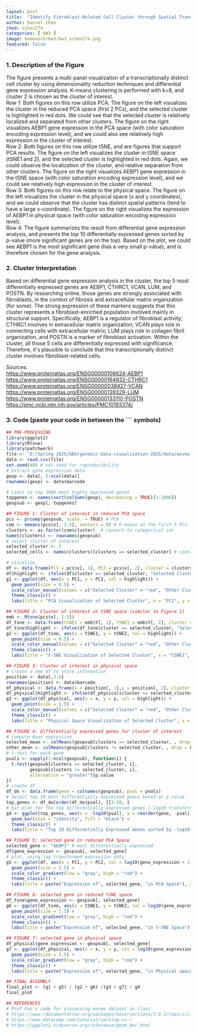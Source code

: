 ```yaml
---
layout: post
title:  "Identify Fibroblast-Related Cell Cluster through Spatial Transcriptomics Data Analysis"
author: Daniel Chen
jhed: xchen274
categories: [ HW3 ]
image: homework/hw3/hw3_xchen274.png
featured: false
---
```


### 1. Description of the Figure
The figure presents a multi-panel visualization of a transcriptionally distinct cell cluster by using dimensionality reduction techniques and differential gene expression analysis. K-means clustering is performed with k=8, and cluster 2 is chosen as the cluster of interest.  
Row 1: Both figures on this row utilize PCA. The figure on the left visualizes the cluster in the reduced PCA space (first 2 PCs), and the selected cluster is highlighted in red dots. We could see that the selected cluster is relatively localized and separated from other clusters. The figure on the right visualizes AEBP1 gene expression in the PCA space (with color saturation encoding expression level), and we could also see relatively high expression in the cluster of interest.  
Row 2: Both figures on this row utilize tSNE, and are figures that support PCA results. The figure on the left visualizes the cluster in tSNE space (tSNE1 and 2), and the selected cluster is highlighted in red dots. Again, we could observe the localization of the cluster, and relative separation from other clusters. The figure on the right visualizes AEBP1 gene expression in the tSNE space (with color saturation encoding expression level), and we could see relatively high expression in the cluster of interest.  
Row 3: Both figures on this row relate to the physical space. The figure on the left visualizes the cluster in the physical space (x and y coordinates), and we could observe that the cluster has distinct spatial patterns (tend to have a large x-coordinate). The figure on the right visualizes the expression of AEBP1 in physical space (with color saturation encoding expression level).  
Row 4: The figure summarizes the result from differential gene expression analysis, and presents the top 10 differentially expressed genes sorted by p-value (more significant genes are on the top). Based on the plot, we could see AEBP1 is the most significant gene (has a very small p-value), and is therefore chosen for the gene analysis.  

### 2. Cluster Interpretation
Based on differential gene expression analysis in the cluster, the top 5 most differentially expressed genes are AEBP1, CTHRC1, VCAN, LUM, and POSTN. By researching online, those genes are strongly associated with fibroblasts, in the context of fibrosis and extracellular matrix organization (for some). The strong expression of these markers suggests that this cluster represents a fibroblast-enriched population involved mainly in structural support. Specifically, AEBP1 is a regulator of fibroblast activity; CTHRC1 involves in extracellular matrix organization; VCAN plays role in connecting cells with extracellular matrix; LUM plays role in collagen fibril organization, and POSTN is a marker of fibroblast activation. Within the cluster, all those 5 cells are differentially expressed with significance. Therefore, it's plausible to conclude that this transcriptionally distinct cluster involves fibroblast-related cells.

Sources:  
https://www.proteinatlas.org/ENSG00000106624-AEBP1  
https://www.proteinatlas.org/ENSG00000164932-CTHRC1  
https://www.proteinatlas.org/ENSG00000038427-VCAN  
https://www.proteinatlas.org/ENSG00000139329-LUM  
https://www.proteinatlas.org/ENSG00000133110-POSTN  
https://pmc.ncbi.nlm.nih.gov/articles/PMC10193374/  

### 3. Code (paste your code in between the ``` symbols)
```r
## PRE-PROCESSING
library(ggplot2)
library(Rtsne)
library(patchwork)
file <- 'D:/Spring 2025/GDV/genomic-data-visualization-2025/data/eevee.csv.gz'
data <- read.csv(file)
set.seed(40) # set seed for reproducibility
# Extract gene expression data
gexp <- data[, 5:ncol(data)]
rownames(gexp) <- data$barcode

# Limit to top 1000 most highly expressed genes
topgenes <- names(sort(colSums(gexp), decreasing = TRUE)[1:1000])
gexpsub <- gexp[, topgenes]

## FIGURE 1: Cluster of interest in reduced PCA space
pcs <- prcomp(gexpsub, scale. = TRUE) # PCA
com <- kmeans(pcs$x[, 1:5], centers = 8) # K-means on the first 5 PCs
clusters <- as.factor(com$cluster)  # convert to categorical var
names(clusters) <- rownames(gexpsub)
# select cluster of interest
selected_cluster <- 2
selected_cells <- names(clusters)[clusters == selected_cluster] # contains barcodes of cells

# visualize
df <- data.frame(PC1 = pcs$x[, 1], PC2 = pcs$x[, 2], cluster = clusters) # create df for visualization
df$highlight <- ifelse(df$cluster == selected_cluster, "Selected Cluster", "Other Clusters") # highlight selected cluster
g1 <- ggplot(df, aes(x = PC1, y = PC2, col = highlight)) + 
  geom_point(size = 0.5) +
  scale_color_manual(values = c("Selected Cluster" = "red", "Other Clusters" = "gray")) +
  theme_classic() +
  labs(title = "PCA Visualization of Selected Cluster", x = "PC1", y = "PC2")

## FIGURE 2: Cluster of interest in tSNE space (similar to Figure 1)
emb <- Rtsne(pcs$x[, 1:5])  
df_tsne <- data.frame(tSNE1 = emb$Y[, 1], tSNE2 = emb$Y[, 2], cluster = clusters)
df_tsne$highlight <- ifelse(df_tsne$cluster == selected_cluster, "Selected Cluster", "Other Clusters")
g2 <- ggplot(df_tsne, aes(x = tSNE1, y = tSNE2, col = highlight)) + 
  geom_point(size = 0.5) +
  scale_color_manual(values = c("Selected Cluster" = "red", "Other Clusters" = "gray")) +
  theme_classic() +
  labs(title = "t-SNE Visualization of Selected Cluster", x = "tSNE1", y = "tSNE2")

## FIGURE 3: Cluster of interest in physical space
# create a new df to store information
position <- data[,3:4]
rownames(position) <- data$barcode 
df_physical <- data.frame(x = position[, 1],y = position[, 2], cluster = clusters)
df_physical$highlight <- ifelse(df_physical$cluster == selected_cluster, "Selected Cluster", "Other Clusters")
g3 <- ggplot(df_physical, aes(x = x, y = y, col = highlight)) + 
  geom_point(size = 1.5) +
  scale_color_manual(values = c("Selected Cluster" = "red", "Other Clusters" = "gray")) +
  theme_classic() +
  labs(title = "Physical Space Visualization of Selected Cluster", x = "X Coordinate", y = "Y Coordinate")

## FIGURE 4: Differentially expressed genes for cluster of interest
# compute mean expression
selected_mean <- colMeans(gexpsub[clusters == selected_cluster, , drop = FALSE])
other_mean <- colMeans(gexpsub[clusters != selected_cluster, , drop = FALSE])
# t-test for each gene
pvals <- sapply(1:ncol(gexpsub), function(i) {
  t.test(gexpsub[clusters == selected_cluster, i], 
         gexpsub[clusters != selected_cluster, i], 
         alternative = "greater")$p.value
})
# create df
df_de <- data.frame(gene = colnames(gexpsub), pval = pvals)
# Select top 10 most differentially expressed genes based on p_value
top_genes <- df_de[order(df_de$pval), ][1:10, ]
# bar plot for the top differentially expressed genes (-log10 transform because raw p-values are so small)
g4 <- ggplot(top_genes, aes(x = -log10(pval), y = reorder(gene, -pval))) + 
  geom_bar(stat = "identity", fill = "black") +
  theme_classic() +
  labs(title = "Top 10 Differentially Expressed Genes sorted by -log10(p-value)", x = "-log10(p-value)", y = "Gene")

## FIGURE 5: selected gene in reduced PCA Space
selected_gene <- "AEBP1" # most differentially expressed
df$gene_expression <- gexpsub[, selected_gene]
# plot, using log-transformed expression data
g5 <- ggplot(df, aes(x = PC1, y = PC2, col = log10(gene_expression + 1))) + 
  geom_point(size = 1.5) +
  scale_color_gradient(low = "gray", high = "red") +
  theme_classic() +
  labs(title = paste("Expression of", selected_gene, "in PCA Space"), x = "PC1", y = "PC2", col = "Expression")

## FIGURE 6: selected gene in reduced tSNE space
df_tsne$gene_expression <- gexpsub[, selected_gene]
g6 <- ggplot(df_tsne, aes(x = tSNE1, y = tSNE2, col = log10(gene_expression + 1))) + 
  geom_point(size = 1.5) +
  scale_color_gradient(low = "gray", high = "red") +
  theme_classic() +
  labs(title = paste("Expression of", selected_gene, "in t-SNE Space"), x = "tSNE1", y = "tSNE2", col = "Expression")

## FIGURE 7: selected gene in physical space
df_physical$gene_expression <- gexpsub[, selected_gene]
g7 <- ggplot(df_physical, aes(x = x, y = y, col = log10(gene_expression + 1))) + 
  geom_point(size = 1.5) +
  scale_color_gradient(low = "gray", high = "red") +
  theme_classic() +
  labs(title = paste("Expression of", selected_gene, "in Physical space"), x = "X Coordinate", y = "Y Coordinate", col = "Expression")

## FINAL ASSEMBLY
final_plot <- (g1 + g5) / (g2 + g6) /(g3 + g7) / g4
final_plot

## REFERENCES
# Prof Fan's code for processing eevee dataset in class
# https://www.rdocumentation.org/packages/base/versions/3.6.2/topics/ifelse
# https://www.datacamp.com/tutorial/sorting-in-r
# https://ggplot2.tidyverse.org/reference/geom_bar.html
```
